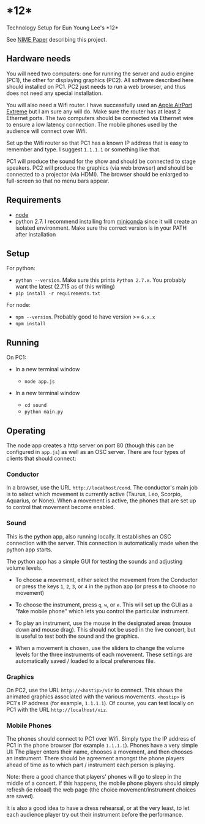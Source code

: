 # \*12\*
Technology Setup for Eun Young Lee's \*12\*

See [NIME Paper](http://www.nime.org/proceedings/2018/nime2018_paper0002.pdf) describing this project. 

## Hardware needs

You will need two computers: one for running the server and audio engine (PC1), the other for displaying graphics (PC2). All software described here should installed on PC1. PC2 just needs to run a web browser, and thus does not need any special installation.

You will also need a Wifi router. I have successfully used an [Apple AirPort Extreme](https://support.apple.com/airport) but I am sure any will do. Make sure the router has at least 2 Ethernet ports. The two computers should be connected via Ethernet wire to ensure a low latency connection. The mobile phones used by the audience will connect over Wifi.

Set up the Wifi router so that PC1 has a known IP address that is easy to remember and type. I suggest `1.1.1.1` or something like that.

PC1 will produce the sound for the show and should be connected to stage speakers. PC2 will produce the graphics (via web browser) and should be connected to a projector (via HDMI). The browser should be enlarged to full-screen so that no menu bars appear. 

## Requirements

- [node](https://nodejs.org/en/)
- python 2.7. I recommend installing from [miniconda](https://conda.io/miniconda.html) since it will create an isolated environment. Make sure the correct version is in your PATH after installation

## Setup

For python:
- `python --version`. Make sure this prints `Python 2.7.x`. You probably want the latest (2.7.15 as of this writing)
- `pip install -r requirements.txt`

For node:
- `npm --version`. Probably good to have version >= `6.x.x`
- `npm install`


## Running

On PC1:

- In a new terminal window
  - `node app.js`

- In a new terminal window
  - `cd sound`
  - `python main.py`
  

## Operating

The node app creates a http server on port 80 (though this can be configured in `app.js`) as well as an OSC server. There are four types of clients that should connect:

### Conductor
In a browser, use the URL `http://localhost/cond`. The conductor's main job is to select which movement is currently active (Taurus, Leo, Scorpio, Aquarius, or None). When a movement is active, the phones that are set up to control that movement become enabled. 

### Sound

This is the python app, also running locally. It establishes an OSC connection with the server. This connection is automatically made when the python app starts. 

The python app has a simple GUI for testing the sounds and adjusting volume levels. 

- To choose a movement, either select the movement from the Conductor or press the keys `1`, `2`, `3`, or `4` in the python app (or press `0` to choose no movement)

- To choose the instrument, press `q`, `w`, or `e`. This will set up the GUI as a "fake mobile phone" which lets you control the particular instrument.

- To play an instrument, use the mouse in the designated areas (mouse down and mouse drag). This should not be used in the live concert, but is useful to test both the sound and the graphics.

- When a movement is chosen, use the sliders to change the volume levels for the three instruments of each movement. These settings are automatically saved / loaded to a local preferences file.

### Graphics

On PC2, use the URL `http://<hostip>/viz` to connect. This shows the animated graphics associated with the various movements. `<hostip>` is PC1's IP address (for example, `1.1.1.1`). Of course, you can test locally on PC1 with the URL `http://localhost/viz`.

### Mobile Phones

The phones should connect to PC1 over Wifi. Simply type the IP address of PC1 in the phone browser (for example `1.1.1.1`). Phones have a very simple UI: The player enters their name, chooses a movement, and then chooses an instrument. There should be agreement amongst the phone players ahead of time as to which part / instrument each person is playing.

Note: there a good chance that players' phones will go to sleep in the middle of a concert. If this happens, the mobile phone players should simply refresh (ie reload) the web page (the choice movement/instrument choices are saved).

It is also a good idea to have a dress rehearsal, or at the very least, to let each audience player try out their instrument before the performance.

